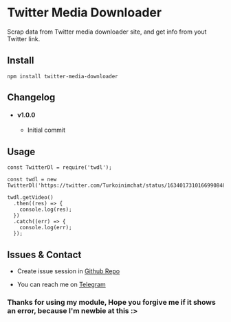 # Twitter Media Downloader
Scrap data from Twitter media downloader site, and get info from yout Twitter link.

## Install
```
npm install twitter-media-downloader
```

## Changelog
- #### v1.0.0
  - Initial commit

## Usage
```
const TwitterDl = require('twdl');

const twdl = new TwitterDl('https://twitter.com/Turkoinimchat/status/1634017310166990848/video/1');

twdl.getVideo()
  .then((res) => {
    console.log(res);
  })
  .catch((err) => {
    console.log(err);
  });
```

## Issues & Contact
- Create issue session in [Github Repo](https://github.com/Aromakelapa/twitter-media-downloader/issues)

- You can reach me on [Telegram](https://t.me/Aromakelapa)

### Thanks for using my module, Hope you forgive me if it shows an error, because I'm newbie at this :>
